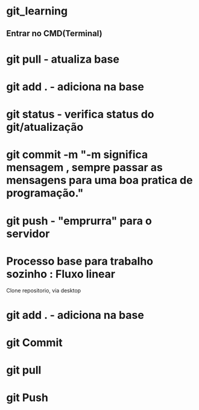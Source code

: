# git_learning
## Entrar no CMD(Terminal)

# git pull - atualiza base
# git add .  - adiciona na base
# git status - verifica status do git/atualização
# git commit -m "-m significa mensagem , sempre passar as mensagens para uma boa pratica de programação."
# git push - "emprurra" para o servidor

# Processo base para trabalho sozinho : Fluxo linear 

Clone repositorio, via desktop
# git add .  - adiciona na base
# git Commit
# git pull
# git Push




